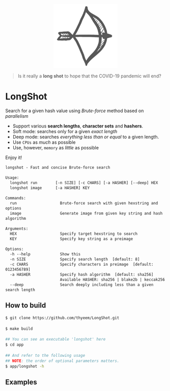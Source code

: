 <p align="center"> <img src="longshot.png" height="200"/> </p>


> Is it really a __long shot__ to hope that the COVID-19 pandemic will end?

# LongShot

Search for a given hash value using _Brute-force_ method based on _parallelism_

* Support various __search lengths__, __character sets__ and __hashers__.
* Soft mode: searches only for a given _exact length_
* Deep mode: searches _everything less than or equal_ to a given length.
* Use `CPUs` as _much_ as possible
* Use, however, `memory` as _little_ as possible

Enjoy it!

```plain
longshot - Fast and concise Brute-force search

Usage:
  longshot run        [-n SIZE] [-c CHARS] [-a HASHER] [--deep] HEX
  longshot image      [-a HASHER] KEY

Commands:
  run                   Brute-force search with given hexstring and options
  image                 Generate image from given key string and hash algorithm

Arguments:
  HEX                   Specify target hexstring to search
  KEY                   Specify key string as a preimage

Options:
  -h --help             Show this
  -n SIZE               Specify search length  [default: 8]   
  -c CHARS              Specify characters in preimage  [default: 0123456789]
  -a HASHER             Specify hash algorithm  [default: sha256]
                        Available HASHER: sha256 | blake2b | keccak256
  --deep                Search deeply including less than a given search length
```

## How to build
```bash
$ git clone https://github.com/thyeem/LongShot.git

$ make build 

## You can see an executable 'longshot' here
$ cd app

## And refer to the following usage
## NOTE: the order of optional parameters matters.
$ app/longshot -h
```

## Examples
```bash

```

